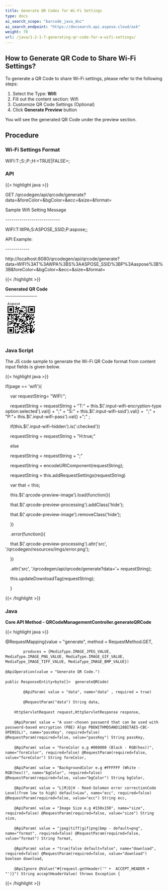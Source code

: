 ```yaml
---
title: Generate QR Codes for Wi-Fi Settings
type: docs
ai_search_scope: "barcode_java_doc"
ai_search_endpoint: "https://docsearch.api.aspose.cloud/ask"
weight: 70
url: /java/1-2-1-7-generating-qr-code-for-a-wifi-settings/
---
```


## **How to Generate QR Code to Share Wi-Fi Settings?**
To generate a QR Code to share Wi-Fi settings, please refer to the following steps:

1. Select the Type: **Wifi**
1. Fill out the content section: Wifi
1. Customize QR Code Settings (Optional)
1. Click **Generate Preview** button

You will see the generated QR Code under the preview section.

## **Procedure**
### **Wi-Fi Settings Format**

WIFI:T:<AUTHENTICATION TYPE>;S:<SSID>;P:<PASSWORD>;H:<TRUE|FALSE>;

### **API**
{{< highlight java >}}

 GET /qrcodegen/api/qrcode/generate?data=<WIFI Settings Format>&foreColor=&bgColor=&ecc=&size=&format=

Sample Wifi Setting Message

\---------------------------

WIFI:T:WPA;S:ASPOSE_SSID;P:aspose;;

API Example:

\------------

http://localhost:8080/qrcodegen/api/qrcode/generate?data=WIFI%3AT%3AWPA%3BS%3AASPOSE_SSID%3BP%3Aaspose%3B%3B&foreColor=&bgColor=&ecc=&size=&format=


{{< /highlight >}}

**Generated QR Code**
  
|<p>![todo:image_alt_text](1-2-1-7-generating-qr-code-for-a-wifi-settings_1.png)</p><p></p>|
| :- |
  
### **Java Script**
The JS code sample to generate the Wi-Fi QR Code format from content input fields is given below.

{{< highlight java >}}

  if(page == 'wifi'){



     var requestString= "WIFI:";

     requestString = requestString + "T:" + this.$('.input-wifi-encryption-type option:selected').val() + ";" + "S:" + this.$('.input-wifi-ssid').val() +  ";" + "P:"+ this.$('.input-wifi-pass').val() +";" ;



      if(this.$('.input-wifi-hidden').is(':checked'))

      requestString = requestString + "H:true;"

      else

      requestString = requestString + ";"



     requestString = encodeURIComponent(requestString);

     requestString = this.addRequestSettings(requestString)



     var that = this;



     this.$('.qrcode-preview-image').load(function(){

     that.$('.qrcode-preview-processing').addClass('hide');

     that.$('.qrcode-preview-image').removeClass('hide');

     })    

     .error(function(){

     that.$('.qrcode-preview-processing').attr('src', '/qrcodegen/resources/imgs/error.png');

     })

     .attr('src', '/qrcodegen/api/qrcode/generate?data='+ requestString);



     this.updateDownloadTag(requestString);

     }

{{< /highlight >}}

### **Java**
**Core API Method - QRCodeManagementController.generateQRCode** 

{{< highlight java >}}

 @RequestMapping(value = "generate", method = RequestMethod.GET,

    		produces = {MediaType.IMAGE_JPEG_VALUE, MediaType.IMAGE_PNG_VALUE, MediaType.IMAGE_GIF_VALUE, MediaType_IMAGE_TIFF_VALUE, MediaType_IMAGE_BMP_VALUE})

    @ApiOperation(value = "Generate QR Code.")

    public ResponseEntity<byte[]>  generateQRCode(

    		@ApiParam( value = "data", name="data" , required = true)

    		@RequestParam("data") String data,

        HttpServletRequest request,HttpServletResponse response,

        @ApiParam( value = "A user-chosen password that can be used with password-based encryption (PBE) Algo PBEWITHMD5AND128BITAES-CBC-OPENSSL)", name="passKey", required=false) @RequestParam(required=false, value="passKey") String passKey,

        @ApiParam( value = "ForeColor e.g #000000 (Black - RGB(hex))", name="foreColor", required=false) @RequestParam(required=false, value="foreColor") String foreColor,

        @ApiParam( value = "BackgroundColor e.g #FFFFFF (White - RGB(hex))", name="bgColor", required=false) @RequestParam(required=false, value="bgColor") String bgColor,

        @ApiParam( value = "L|M|Q|H - Reed-Solomon error correctionCode Level(from low to high) default=Low", name="ecc", required=false) @RequestParam(required=false, value="ecc") String ecc,

        @ApiParam( value = "Image Size e.g #150x150", name="size", required=false) @RequestParam(required=false, value="size") String size,

        @ApiParam( value = "jpeg|tiff|gif|png|bmp - default=png", name="format", required=false) @RequestParam(required=false, value="format") String format,

        @ApiParam( value = "true|false default=false", name="download", required=false) @RequestParam(required=false, value="download") boolean download,

        @ApiIgnore @Value("#{request.getHeader('" +  ACCEPT_HEADER + "')}") String acceptHeaderValue) throws Exception {


{{< /highlight >}}
